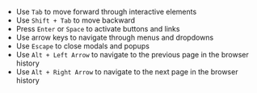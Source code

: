 - Use `Tab` to move forward through interactive elements
- Use `Shift + Tab` to move backward
- Press `Enter` or `Space` to activate buttons and links
- Use arrow keys to navigate through menus and dropdowns
- Use `Escape` to close modals and popups
- Use `Alt + Left Arrow` to navigate to the previous page in the browser history
- Use `Alt + Right Arrow` to navigate to the next page in the browser history
